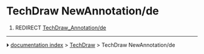 # TechDraw NewAnnotation/de
1.  REDIRECT [TechDraw_Annotation/de](TechDraw_Annotation/de.md)



---
⏵ [documentation index](../README.md) > [TechDraw](TechDraw_Workbench.md) > TechDraw NewAnnotation/de
